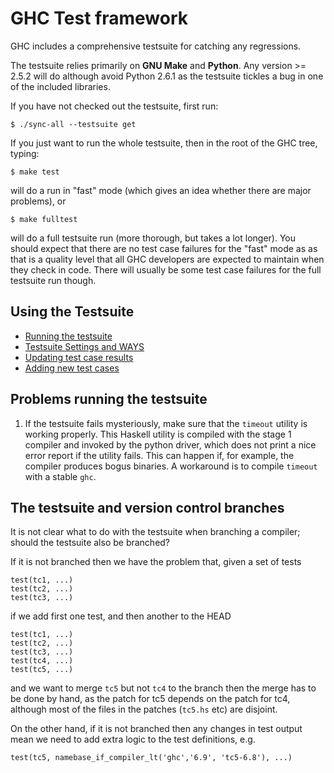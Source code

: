 # GHC Test framework


GHC includes a comprehensive testsuite for catching any regressions.


The testsuite relies primarily on **GNU Make** and **Python**. Any version \>= 2.5.2 will do although avoid Python 2.6.1 as the testsuite tickles a bug in one of the included libraries.


If you have not checked out the testsuite, first run:

```wiki
$ ./sync-all --testsuite get
```


If you just want to run the whole testsuite, then in the root of the GHC tree, typing:

```wiki
$ make test
```


will do a run in "fast" mode (which gives an idea whether there are major problems), or

```wiki
$ make fulltest
```


will do a full testsuite run (more thorough, but takes a lot longer). You should expect that there are no test case failures for the "fast" mode as as that is a quality level that all GHC developers are expected to maintain when they check in code. There will usually be some test case failures for the full testsuite run though.

## Using the Testsuite

- [Running the testsuite](building/running-tests/running)
- [Testsuite Settings and WAYS](building/running-tests/settings)
- [Updating test case results](building/running-tests/updating)
- [Adding new test cases](building/running-tests/adding)

## Problems running the testsuite

1. If the testsuite fails mysteriously, make sure that the `timeout` utility is working properly. This Haskell utility is compiled with the stage 1 compiler and invoked by the python driver, which does not print a nice error report if the utility fails. This can happen if, for example, the compiler produces bogus binaries. A workaround is to compile `timeout` with a stable `ghc`.

## The testsuite and version control branches


It is not clear what to do with the testsuite when branching a compiler; should the testsuite also be branched?


If it is not branched then we have the problem that, given a set of tests

```wiki
test(tc1, ...)
test(tc2, ...)
test(tc3, ...)
```


if we add first one test, and then another to the HEAD

```wiki
test(tc1, ...)
test(tc2, ...)
test(tc3, ...)
test(tc4, ...)
test(tc5, ...)
```


and we want to merge `tc5` but not `tc4` to the branch then the merge has to be done by hand,
as the patch for tc5 depends on the patch for tc4, although most of the files in the patches (`tc5.hs` etc) are disjoint.


On the other hand, if it is not branched then any changes in test output mean we need to add extra logic to the test definitions, e.g.

```wiki
test(tc5, namebase_if_compiler_lt('ghc','6.9', 'tc5-6.8'), ...)
```